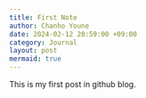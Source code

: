 ```yaml
---
title: First Note
author: Chanho Youne
date: 2024-02-12 20:59:00 +09:00
category: Journal
layout: post
mermaid: true
---
```


This is my first post in github blog.